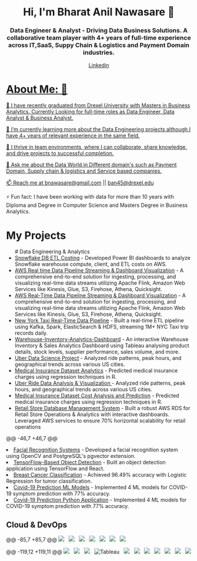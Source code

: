 <h1 align="center">Hi, I'm Bharat Anil Nawasare 👋</h1>
<h3 align="center"> Data Engineer & Analyst - Driving Data Business Solutions. A collaborative team player with 4+ years of full-time experience across IT,SaaS, Suppy Chain & Logistics and Payment Domain industries.</h3>

<p align="middle"> 
<a href="https://linkedin.com/in/bharat-nawasare" target="_blank">
Linkedin

# About Me: 👋

🔭 I have recently graduated from Drexel University with Masters in Business Analytics. Currently Looking for full-time roles as Data Engineer, Data Analyst & Business Analyst.

🌱 I’m currently learning more about the Data Engineering projects although I have 4+ years of relevant experience in the same field.

👯 I thrive in team environments, where I can collaborate, share knowledge, and drive projects to successful completion.

💬 Ask me about the Data World in Different domain's such as Payment Domain, Supply chain & logistics and Service based companies.

📫 Reach me at bnawasare@gmail.com || ban45@drexel.edu 

⚡ Fun fact: I have been working with data for more than 10 years with Diploma and Degree in Computer Science and Masters Degree in Business Analytics. 
<br/>

</a> 

# My Projects
<ul>
# Data Engineering & Analytics
  
<li><a href="https://github.com/roshinip21/Snowflake-Costing-Dashboards">Snowflake DB ETL Costing</a> - Developed Power BI dashboards to analyze Snowflake warehouse compute, client, and ETL costs on AWS.</li>
  <li><a href="https://github.com/roshinip21/Real-time-Data-Streaming-and-Dashboard-Visualization-with-AWS">AWS Real time Data Pipeline Streaming & Dashboard Visualization</a> - A comprehensive end-to-end solution for ingesting, processing, and visualizing real-time data streams utilizing Apache Flink, Amazon Web Services like Kinesis, Glue, S3, Firehose, Athena, Quicksight.  </li>
  <li><a href="https://github.com/roshinip21/Real-time-Data-Streaming-and-Dashboard-Visualization-with-AWS">AWS Real-Time Data Pipeline Streaming & Dashboard Visualization</a> - A comprehensive end-to-end solution for ingesting, processing, and visualizing real-time data streams utilizing Apache Flink, Amazon Web Services like Kinesis, Glue, S3, Firehose, Athena, Quicksight.  </li>
<li><a href="https://github.com/roshinip21/NYC-Taxi-Data-ETL">New York Taxi Real-Time Data Pipeline</a> - Built a real-time ETL pipeline using Kafka, Spark, ElasticSearch & HDFS, streaming 1M+ NYC Taxi trip records daily.</li>
<li><a href="https://github.com/roshinip21/Warehouse-Inventory-Analytics-Dashboard">Warehouse-Inventory-Analytics-Dashboard</a> - An interactive Warehouse Inventory & Sales Analytics Dashboard using Tableau analysing product details, stock levels, supplier performance, sales volume, and more.</li>
  <li><a href="https://github.com/roshinip21/Uber_Data_Visualization">Uber Data Science Project</a> - Analyzed ride patterns, peak hours, and geographical trends across various US cities.</li>
  <li><a href="https://github.com/roshinip21/Medical_Insurance_Analytics_R_Project">Medical Insurance Dataset Analytics</a> - Predicted medical insurance charges using regression techniques in R.</li>
  <li><a href="https://github.com/roshinip21/Uber_Data_Visualization">Uber Ride Data Analysis & Visualization </a> - Analyzed ride patterns, peak hours, and geographical trends across various US cities.</li>
  <li><a href="https://github.com/roshinip21/Medical_Insurance_Analytics_R_Project">Medical Insurance Dataset Cost Analysis and Prediction</a> - Predicted medical insurance charges using regression techniques in R.</li>
<li><a href="https://github.com/roshinip21/AWS_Retail_Enterprise_Database">Retail Store Database Management System</a> - Built a robust AWS RDS for Retail Store Operations & Analytics with interactive dashboards. Leveraged AWS services to ensure 70% horizontal scalability for retail operations</li>
</ul>

@@ -46,7 +46,7 @@
<li><a href="https://github.com/roshinip21/Face-Recognition">Facial Recognition Systems</a> - Developed a facial recognition system using OpenCV and PostgreSQL's pgvector extension.</li>
<li><a href="https://github.com/roshinip21/Object-detection">TensorFlow-Based Object Detection</a> - Built an object detection application using TensorFlow and React.</li>
<li><a href="https://github.com/roshinip21/Data-Science-BreastCancer-Classification">Breast Cancer Classification</a> - Achieved 96.49% accuracy with Logistic Regression for tumor classification.</li>
  <li><a href="https://github.com/roshinip21/Covid-19_Flask_User_Application">Covid-19 Prediction ML Models</a> - Implemented 4 ML models for COVID-19 symptom prediction with 77% accuracy.</li>
  <li><a href="https://github.com/roshinip21/Covid-19_Flask_User_Application">Covid-19 Prediction Python Application</a> - Implemented 4 ML models for COVID-19 symptom prediction with 77% accuracy.</li>
</ul>

<h2>Cloud & DevOps</h2>
@@ -85,7 +85,7 @@
<img src="https://img.shields.io/badge/JAVA-%2300599C.svg?style=for-the-badge&logo=JAVA&logoColor=white">&nbsp;&nbsp;
<img src="https://img.shields.io/badge/CSS-%231572B6.svg?style=for-the-badge&logo=css3&logoColor=white">&nbsp;&nbsp;
<img src="https://img.shields.io/badge/HTML-%234169E1.svg?style=for-the-badge&logo=html5&logoColor=white">&nbsp;&nbsp;
<img src="https://img.shields.io/badge/React.js-%2361DAFB.svg?style=for-the-badge&logo=react&logoColor=white">&nbsp;&nbsp;
<img src="https://img.shields.io/badge/React-%2361DAFB.svg?style=for-the-badge&logo=react&logoColor=white">&nbsp;&nbsp;
<img src="https://img.shields.io/badge/Django-%23092E20.svg?style=for-the-badge&logo=django&logoColor=white">&nbsp;&nbsp;
<img src="https://img.shields.io/badge/Flask-%23000000.svg?style=for-the-badge&logo=flask&logoColor=white">&nbsp;&nbsp;
</p>
@@ -119,12 +119,11 @@
<img src="https://img.shields.io/badge/Azure-%230078D4.svg?style=for-the-badge&logo=microsoft-azure&logoColor=white">&nbsp;&nbsp;
<img src="https://img.shields.io/badge/Google%20Cloud-%234285F4.svg?style=for-the-badge&logo=google-cloud&logoColor=white">&nbsp;&nbsp;
<img src="https://img.shields.io/badge/docker-%230db7ed.svg?style=for-the-badge&logo=docker&logoColor=white">&nbsp;&nbsp;
<img src="https://img.shields.io/badge/Tableau-10012?style=for-the-badge&logo=globe&logoColor=white" alt="Tableau"/>&nbsp;&nbsp;
<img src="https://img.shields.io/badge/Jira-%230A83D8.svg?style=for-the-badge&logo=jira&logoColor=white">&nbsp;&nbsp;
<img src="https://img.shields.io/badge/Microsoft%20Excel-%23217346.svg?style=for-the-badge&logo=microsoft-excel&logoColor=white">&nbsp;&nbsp;
<img src="https://img.shields.io/badge/Tableau-%23E97627.svg?style=for-the-badge&logo=tableau&logoColor=white">&nbsp;&nbsp;
<img src="https://img.shields.io/badge/Power%20BI-%23F2C811.svg?style=for-the-badge&logo=power-bi&logoColor=black">&nbsp;&nbsp;
<img src="https://img.shields.io/badge/Bash%20Script-%234EAA25.svg?style=for-the-badge&logo=gnu-bash&logoColor=white">&nbsp;&nbsp;
<img src="https://img.shields.io/badge/Bash%20Scripting-%234EAA25.svg?style=for-the-badge&logo=gnu-bash&logoColor=white">&nbsp;&nbsp;
<img src="https://img.shields.io/badge/Google%20Colab-%23F9AB00.svg?style=for-the-badge&logo=google-colab&logoColor=white">&nbsp;&nbsp;

</p>
